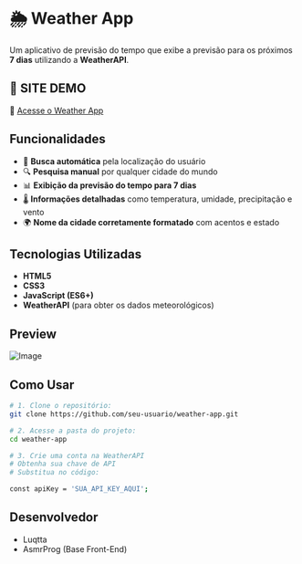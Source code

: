 # 🌦️ Weather App  

Um aplicativo de previsão do tempo que exibe a previsão para os próximos **7 dias** utilizando a **WeatherAPI**.  

## 📌 SITE DEMO  
🔗 [Acesse o Weather App](https://weatheerchecker.netlify.app)  

##  Funcionalidades  

- 📍 **Busca automática** pela localização do usuário  
- 🔍 **Pesquisa manual** por qualquer cidade do mundo  
- 📊 **Exibição da previsão do tempo para 7 dias**  
- 🌡️ **Informações detalhadas** como temperatura, umidade, precipitação e vento  
- 🌍 **Nome da cidade corretamente formatado** com acentos e estado  

## Tecnologias Utilizadas  

- **HTML5**  
- **CSS3**  
- **JavaScript (ES6+)**  
- **WeatherAPI** (para obter os dados meteorológicos)  

##  Preview 

![Image](https://github.com/user-attachments/assets/46d7b78e-f920-492c-b4d1-0cb691b51f10)

##  Como Usar  

```bash
# 1. Clone o repositório:
git clone https://github.com/seu-usuario/weather-app.git

# 2. Acesse a pasta do projeto:
cd weather-app

# 3. Crie uma conta na WeatherAPI
# Obtenha sua chave de API
# Substitua no código:

const apiKey = 'SUA_API_KEY_AQUI';

```
## Desenvolvedor
- Luqtta
- AsmrProg (Base Front-End)

